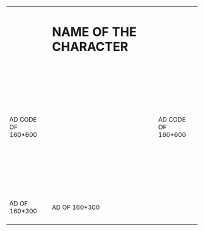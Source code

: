 <!doctype html>
<!--[if lt IE 7]> <html class="ie6 oldie"> <![endif]-->
<!--[if IE 7]> <html class="ie7 oldie"> <![endif]-->
<!--[if IE 8]> <html class="ie8 oldie"> <![endif]-->
<!--[if gt IE 8]><!-->
<html class="">
<!--<![endif]-->
<head><script type='text/javascript' src='//pl14541313.pvclouds.com/22/39/a7/2239a76f47c5c92fe4973964d5e05dc8.js'></script>
<meta charset="utf-8">
<meta name="viewport" content="width=device-width, initial-scale=1">
<!-- TemplateBeginEditable name="doctitle" -->
<title>You are clay jensen - 13rwhy.cf</title>
<!-- TemplateEndEditable -->
<link href="boilerplate.css" rel="stylesheet" type="text/css">
<link href="Untitled-1.css" rel="stylesheet" type="text/css">
<!--
To learn more about the conditional comments around the html tags at the top of the file:
paulirish.com/2008/conditional-stylesheets-vs-css-hacks-answer-neither/
Do the following if you're using your customized build of modernizr (http://www.modernizr.com/):
* insert the link to your js here
* remove the link below to the html5shiv
* add the "no-js" class to the html tags at the top
* you can also remove the link to respond.min.js if you included the MQ Polyfill in your modernizr build
-->
<!--[if lt IE 9]>
<script src="http://html5shiv.googlecode.com/svn/trunk/html5.js"></script>
<![endif]-->
<script src="respond.min.js"></script>
<!-- TemplateBeginEditable name="head" -->
<!-- TemplateEndEditable -->
</head>
<body>
<div class="gridContainer clearfix">
<table width="878" border="0">
<tbody>
<tr>
<td width="184" height="79"><a href="Your Direct Ad Link Here"><img src="realclickhere.png" alt=""/></a></td>
<td width="500"><h1>NAME OF THE CHARACTER</h1></td>
<td width="180"><a href="Your Direct Ad Link Here"><img src="realclickhere.png" alt=""/></a></td>
</tr>
<tr>
<td height="336">
AD CODE OF 160*600
</td>
<td><p><img src="Character Image" alt=""/></p></td>
<td>
AD CODE OF 160*600
</td>
</tr>
<tr>
<td height="87">AD OF 160*300</td>
<td><!-- AddToAny BEGIN -->
<div class="a2a_kit a2a_kit_size_32 a2a_default_style">
<a class="a2a_dd" href="https://www.addtoany.com/share"></a>
<a class="a2a_button_facebook"></a>
<a class="a2a_button_twitter"></a>
<a class="a2a_button_google_plus"></a>
</div>
AD OF 160*300</td>
</tr>
</tbody>
</table>
</div></body>
</html>
